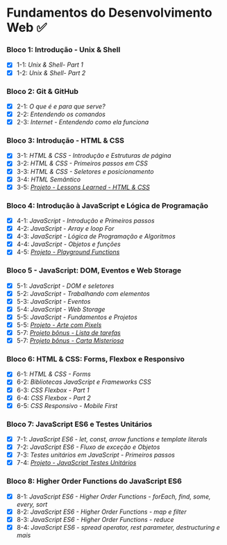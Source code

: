 # Fundamentos do Desenvolvimento Web :white_check_mark:

### Bloco 1: Introdução - Unix & Shell

- [X] 1-1: _Unix & Shell- Part 1_
- [X] 1-2: _Unix & Shell- Part 2_

### Bloco 2: Git & GitHub

- [X] 2-1: _O que é e para que serve?_
- [X] 2-2: _Entendendo os comandos_
- [X] 2-3: _Internet - Entendendo como ela funciona_

### Bloco 3: Introdução - HTML & CSS

- [X] 3-1: _HTML & CSS - Introdução e Estruturas de página_
- [X] 3-2: _HTML & CSS - Primeiros passos em CSS_
- [X] 3-3: _HTML & CSS - Seletores e posicionamento_
- [X] 3-4: _HTML Semântico_
- [X] 3-5: _[Projeto - Lessons Learned - HTML & CSS](https://github.com/Jacqueline-Silva/lessons-learned)_

### Bloco 4: Introdução à JavaScript e Lógica de Programação

- [X] 4-1: _JavaScript - Introdução e Primeiros passos_
- [X] 4-2: _JavaScript - Array e loop For_
- [X] 4-3: _JavaScript - Lógica de Programação e Algoritmos_
- [X] 4-4: _JavaScript - Objetos e funções_
- [X] 4-5: _[Projeto - Playground Functions](https://github.com/Jacqueline-Silva/playground-functions)_

### Bloco 5 - JavaScript: DOM, Eventos e Web Storage

- [X] 5-1: _JavaScript - DOM e seletores_
- [X] 5-2: _JavaScript - Trabalhando com elementos_
- [X] 5-3: _JavaScript - Eventos_
- [X] 5-4: _JavaScript - Web Storage_
- [X] 5-5: _JavaScript - Fundamentos e Projetos_
- [X] 5-5: _[Projeto - Arte com Pixels](https://github.com/Jacqueline-Silva/pixels-art)_
- [X] 5-7: _[Projeto bônus - Lista de tarefas](https://github.com/Jacqueline-Silva/todo-list)_
- [X] 5-7: _[Projeto bônus - Carta Misteriosa](https://github.com/Jacqueline-Silva/mistery-letter)_
<!-- 
- [X] 5-6: _[Projeto bônus - Meme Generator]()_
- [X] 5-7: _[Projeto bônus - Adivinhe a Cor]()_
-->

### Bloco 6: HTML & CSS: Forms, Flexbox e Responsivo

- [X] 6-1: _HTML & CSS - Forms_
- [X] 6-2: _Bibliotecas JavaScript e Frameworks CSS_
- [X] 6-3: _CSS Flexbox - Part 1_
- [X] 6-4: _CSS Flexbox - Part 2_
- [X] 6-5: _CSS Responsivo - Mobile First_
<!-- 
- [X] 6-6: _[Projeto - Trybewarts]()_
-->

### Bloco 7: JavaScript ES6 e Testes Unitários

- [X] 7-1: _JavaScript ES6 - let, const, arrow functions e template literals_
- [X] 7-2: _JavaScript ES6 - Fluxo de exceção e Objetos_
- [X] 7-3: _Testes unitários em JavaScript - Primeiros passos_
- [X] 7-4: _[Projeto - JavaScript Testes Unitários](https://github.com/Jacqueline-Silva/react-testing-library)_

### Bloco 8: Higher Order Functions do JavaScript ES6

- [X] 8-1: _JavaScript ES6 - Higher Order Functions - forEach, find, some, every, sort_
- [X] 8-2: _JavaScript ES6 - Higher Order Functions - map e filter_
- [X] 8-3: _JavaScript ES6 - Higher Order Functions - reduce_
- [X] 8-4: _JavaScript ES6 - spread operator, rest parameter, destructuring e mais_
<!-- 
- [X] 8-5: _[Projeto - Zoo functions]()_
-->
